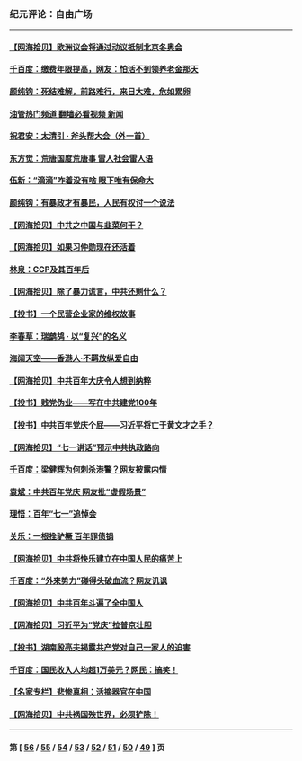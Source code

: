 ### 纪元评论：自由广场
---
#### [【网海拾贝】欧洲议会将通过动议抵制北京冬奥会](../../pages/nsc993/n13078156.md?07100330) 
#### [千百度：缴费年限提高，网友：怕活不到领养老金那天](../../pages/nsc993/n13078088.md?07100330) 
#### [颜纯钩：死结难解，前路难行，来日大难，危如累卵](../../pages/nsc993/n13077179.md?07100330) 
#### [油管热门频道 翻墙必看视频 新闻](ok?07100330)
#### [祝君安：太清引 · 斧头帮大会（外一首）](../../pages/nsc993/n13077162.md?07100330) 
#### [东方觉：荒唐国度荒唐事 雷人社会雷人语](../../pages/nsc993/n13075917.md?07100330) 
#### [伍新：“滴滴”咋着没有啥 眼下唯有保命大](../../pages/nsc993/n13075894.md?07100330) 
#### [颜纯钩：有暴政才有暴民，人民有权讨一个说法](../../pages/nsc993/n13075734.md?07100330) 
#### [【网海拾贝】中共之中国与韭菜何干？](../../pages/nsc993/n13075428.md?07100330) 
#### [【网海拾贝】如果习仲勋现在还活着](../../pages/nsc993/n13073410.md?07100330) 
#### [林泉：CCP及其百年后](../../pages/nsc993/n13073226.md?07100330) 
#### [【网海拾贝】除了暴力谎言，中共还剩什么？](../../pages/nsc993/n13071082.md?07100330) 
#### [【投书】一个民营企业家的维权故事](../../pages/nsc993/n13070932.md?07100330) 
#### [李春草：瑞鹧鸪 · 以“复兴”的名义](../../pages/nsc993/n13069984.md?07100330) 
#### [海阔天空——香港⼈·不羁放纵爱⾃由](../../pages/nsc993/n13069407.md?07100330) 
#### [【网海拾贝】中共百年大庆令人想到纳粹](../../pages/nsc993/n13068483.md?07100330) 
#### [【投书】贱党伪业——写在中共建党100年](../../pages/nsc993/n13067843.md?07100330) 
#### [【投书】中共百年党庆个屁——习近平将亡于黄文才之手？](../../pages/nsc993/n13067425.md?07100330) 
#### [【网海拾贝】“七一讲话”预示中共执政路向](../../pages/nsc993/n13066434.md?07100330) 
#### [千百度：梁健辉为何刺杀港警？网友披露内情](../../pages/nsc993/n13066979.md?07100330) 
#### [袁斌：中共百年党庆 网友批“虚假场景”](../../pages/nsc993/n13066385.md?07100330) 
#### [理悟：百年“七一”追悼会](../../pages/nsc993/n13066106.md?07100330) 
#### [关乐：一根拴驴橛 百年罪债锅](../../pages/nsc993/n13066089.md?07100330) 
#### [【网海拾贝】中共将快乐建立在中国人民的痛苦上](../../pages/nsc993/n13064939.md?07100330) 
#### [千百度：“外来势力”碰得头破血流？网友讥讽](../../pages/nsc993/n13064878.md?07100330) 
#### [【网海拾贝】中共百年斗遍了全中国人](../../pages/nsc993/n13060020.md?07100330) 
#### [【网海拾贝】习近平为“党庆”拉普京壮胆](../../pages/nsc993/n13057781.md?07100330) 
#### [【投书】湖南殷亮夫揭露共产党对自己一家人的迫害](../../pages/nsc993/n13057744.md?07100330) 
#### [千百度：国民收入人均超1万美元？网民：搞笑！](../../pages/nsc993/n13057692.md?07100330) 
#### [【名家专栏】悲惨真相：活摘器官在中国](../../pages/nsc993/n13056611.md?07100330) 
#### [【网海拾贝】中共祸国殃世界，必须铲除！](../../pages/nsc993/n13056011.md?07100330) 

---
#### 第 [ [56](./56.md?07100330) / [55](./55.md?07100330) / [54](./54.md?07100330) / [53](./53.md?07100330) / [52](./52.md?07100330) / [51](./51.md?07100330) / [50](./50.md?07100330) / [49](./49.md?07100330) ] 页
